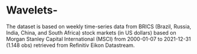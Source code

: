 # Wavelets-
The dataset is based on weekly time-series data from BRICS (Brazil, Russia, India, China, and South Africa) stock markets (in US dollars) based on Morgan Stanley Capital International (MSCI) from 2000-01-07 to 2021-12-31 (1.148 obs) retrieved from Refinitiv Eikon Datastream. 
